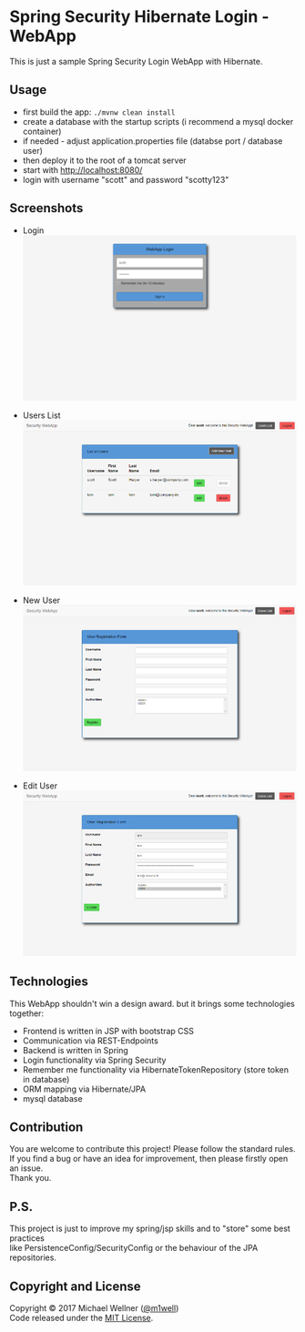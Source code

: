 # Spring Security Hibernate Login - WebApp

This is just a sample Spring Security Login WebApp with Hibernate.<br/>

## Usage
* first build the app: `./mvnw clean install`
* create a database with the startup scripts (i recommend a mysql docker container)
* if needed - adjust application.properties file (databse port / database user)
* then deploy it to the root of a tomcat server
* start with [http://localhost:8080/](http://localhost:8080/)
* login with username "scott" and password "scotty123"

## Screenshots
* Login
![Login](.screenshots/01_login.PNG "Login")

* Users List
![Login](.screenshots/02_users_list.PNG "Users List")

* New User
![Login](.screenshots/03_new_user.PNG "New User")

* Edit User
![Login](.screenshots/04_edit_user.PNG "Edit User")

## Technologies
This WebApp shouldn't win a design award. but it brings some technologies together:<br/>
* Frontend is written in JSP with bootstrap CSS<br/>
* Communication via REST-Endpoints<br/>
* Backend is written in Spring<br/>
* Login functionality via Spring Security<br/>
* Remember me functionality via HibernateTokenRepository (store token in database)<br/>
* ORM mapping via Hibernate/JPA<br/>
* mysql database<br/>

## Contribution
You are welcome to contribute this project! Please follow the standard rules.<br/>
If you find a bug or have an idea for improvement, then please firstly open an issue.<br/>
Thank you.<br/>

## P.S.
This project is just to improve my spring/jsp skills and to "store" some best practices<br/>
like PersistenceConfig/SecurityConfig or the behaviour of the JPA repositories.<br/>

## Copyright and License
Copyright :copyright: 2017 Michael Wellner ([@m1well](http://www.twitter.m1well.de))<br/>
Code released under the [MIT License](/LICENSE).<br/>
